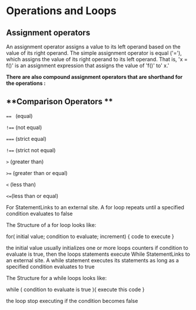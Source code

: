 # Operations and Loops

## Assignment operators
An assignment operator assigns a value to its left operand based on the value of its right operand. The simple assignment operator is equal ('='), which assigns the value of its right operand to its left operand. That is, 'x = f()' is an assignment expression that assigns the value of 'f()' to' x.'

**There are also compound assignment operators that are shorthand for the operations :**



## **Comparison Operators **

`== `  (equal)

`!==` (not equal)

`===` (strict equal)

`!==` (strict not equal)

 ` > ` (greater than)
 
` >= ` (greater than or equal)

` < ` (less than)

` <= `(less than or equal)


For StatementLinks to an external site.
A for loop repeats until a specified condition evaluates to false

The Structure of a for loop looks like:

for( initial value; condition to evaluate; increment) { code to execute }

the initial value usually initializes one or more loops counters
if condition to evaluate is true, then the loops statements execute
While StatementLinks to an external site.
A while statement executes its statements as long as a specified condition evaluates to true

The Structure for a while loops looks like:

while ( condition to evaluate is true ){ execute this code }

the loop stop executing if the condition becomes false


